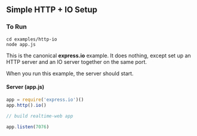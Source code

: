 
## Simple HTTP + IO Setup

### To Run

```
cd examples/http-io
node app.js
```

This is the canonical __express.io__ example.  It does nothing, except set up
an HTTP server and an IO server together on the same port.

When you run this example, the server should start.

#### Server (app.js)

```js
app = require('express.io')()
app.http().io()

// build realtime-web app

app.listen(7076)
```

